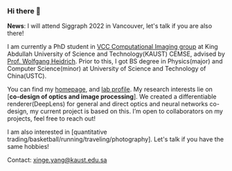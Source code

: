 ### Hi there 👋

**News**: I will attend Siggraph 2022 in Vancouver, let's talk if you are also there!

I am currently a PhD student in [VCC Computational Imaging group](https://vccimaging.org/) at King Abdullah University of Science and Technology(KAUST) CEMSE, advised by [Prof. Wolfgang Heidrich](https://vccimaging.org/People/heidriw/). Prior to this, I got BS degree in Physics(major) and Computer Science(minor) at University of Science and Technology of China(USTC).

You can find my [homepage](https://singer-yang.github.io/), and [lab profile](https://vccimaging.org/People/xingeyang/). My research interests lie on [**co-design of optics and image processing**]. We created a differentiable renderer(DeepLens) for general and direct optics and neural networks co-design, my current project is based on this. I’m open to collaborators on my projects, feel free to reach out! 

I am also interested in [quantitative trading/basketball/running/traveling/photography]. Let's talk if you have the same hobbies!

Contact: xinge.yang@kaust.edu.sa

<!--
![singer-yang's github stats](https://github-readme-stats.vercel.app/api?username=singer-yang&show_icons=true&count_private=true&hide=prs&theme=default_repocard)
[![Most used languages](https://github-readme-stats.vercel.app/api/top-langs/?username=singer-yang&&layout=compact)](https://github.com/anuraghazra/github-readme-stats)
-->

<!--
**singer-yang/singer-yang** is a ✨ _special_ ✨ repository because its `README.md` (this file) appears on your GitHub profile.

Here are some ideas to get you started:

- 🔭 I’m currently working on ...
- 🌱 I’m currently learning ...
- 👯 I’m looking to collaborate on ...
- 🤔 I’m looking for help with ...
- 💬 Ask me about ...
- 📫 How to reach me: ...
- 😄 Pronouns: ...
- ⚡ Fun fact: ...
-->
